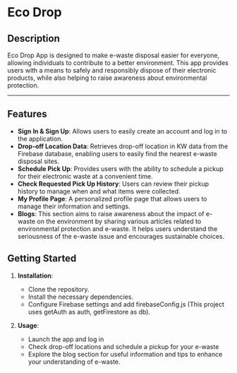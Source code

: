 # Eco Drop

## Description

Eco Drop App is designed to make e-waste disposal easier for everyone, allowing individuals to contribute to a better environment. This app provides users with a means to safely and responsibly dispose of their electronic products, while also helping to raise awareness about environmental protection.

---

## Features

- **Sign In & Sign Up**: Allows users to easily create an account and log in to the application.
- **Drop-off Location Data**: Retrieves drop-off location in KW data from the Firebase database, enabling users to easily find the nearest e-waste disposal sites.
- **Schedule Pick Up**: Provides users with the ability to schedule a pickup for their electronic waste at a convenient time.
- **Check Requested Pick Up History**: Users can review their pickup history to manage when and what items were collected.
- **My Profile Page**: A personalized profile page that allows users to manage their information and settings.
- **Blogs**: This section aims to raise awareness about the impact of e-waste on the environment by sharing various articles related to environmental protection and e-waste. It helps users understand the seriousness of the e-waste issue and encourages sustainable choices.

## Getting Started

1. **Installation**:

   - Clone the repository.
   - Install the necessary dependencies.
   - Configure Firebase settings and add firebaseConfig.js (This project uses getAuth as auth, getFirestore as db).

2. **Usage**:
   - Launch the app and log in
   - Check drop-off locations and schedule a pickup for your e-waste
   - Explore the blog section for useful information and tips to enhance your understanding of e-waste.
